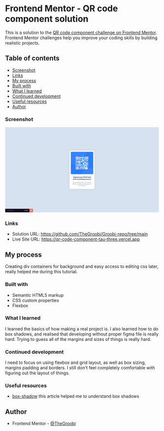 # Frontend Mentor - QR code component solution

This is a solution to the [QR code component challenge on Frontend Mentor](https://www.frontendmentor.io/challenges/qr-code-component-iux_sIO_H). Frontend Mentor challenges help you improve your coding skills by building realistic projects. 

## Table of contents

  - [Screenshot](#screenshot)
  - [Links](#links)
  - [My process](#my-process)
  - [Built with](#built-with)
  - [What I learned](#what-i-learned)
  - [Continued development](#continued-development)
  - [Useful resources](#useful-resources)
  - [Author](#author)

### Screenshot

![](./images/brave_6MSpo73iV6.png)

### Links

- Solution URL: https://github.com/TheGroobi/Groobi-repo/tree/main
- Live Site URL: https://qr-code-component-tau-three.vercel.app

## My process
Creating div containers for background and easy access to editing css later, really helped me during this tutorial.
### Built with

- Semantic HTML5 markup
- CSS custom properties
- Flexbox

### What I learned

I learned the basics of how making a real project is. I also learned how to do box shadows, and realised that developing without proper figma file is really hard. Trying to guess all of the margins and sizes of things is really hard.

### Continued development

I need to focus on using flexbox and grid layout, as well as box sizing, margins padding and borders. I still don't feel completely comfortable with figuring out the layout of things.

### Useful resources

- [box-shadow](https://www.w3schools.com/csS/css3_shadows.asp) this article helped me to understand box shadows

## Author

- Frontend Mentor - [@TheGroobi](https://www.frontendmentor.io/profile/TheGroobi)
